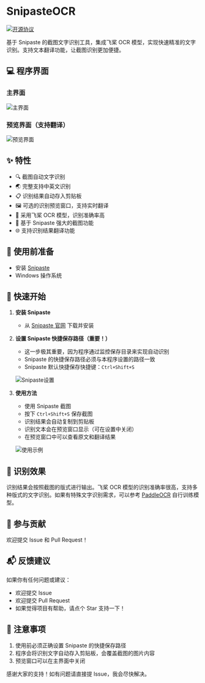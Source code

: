 # SnipasteOCR

[![开源协议](https://img.shields.io/badge/license-MIT-blue.svg)](LICENSE)

基于 Snipaste 的截图文字识别工具，集成飞桨 OCR 模型，实现快速精准的文字识别。支持文本翻译功能，让截图识别更加便捷。

## 💻 程序界面

### 主界面
![主界面](images/3.png)

### 预览界面（支持翻译）
![预览界面](images/4.png)

## ✨ 特性

- 🔍 截图自动文字识别
- 🌏 完整支持中英文识别
- 📋 识别结果自动存入剪贴板
- 🖼️ 可选的识别预览窗口，支持实时翻译
- 🚀 采用飞桨 OCR 模型，识别准确率高
- 🔧 基于 Snipaste 强大的截图功能
- 🌐 支持识别结果翻译功能

## 📝 使用前准备

- 安装 [Snipaste](https://www.snipaste.com/)
- Windows 操作系统

## 🚀 快速开始

1. **安装 Snipaste**
   - 从 [Snipaste 官网](https://www.snipaste.com/) 下载并安装

2. **设置 Snipaste 快捷保存路径（重要！）**
   - 这一步极其重要，因为程序通过监控保存目录来实现自动识别
   - Snipaste 的快捷保存路径必须与本程序设置的路径一致
   - Snipaste 默认快捷保存快捷键：`Ctrl+Shift+S`

   ![Snipaste设置](images/1.png)

3. **使用方法**
   - 使用 Snipaste 截图
   - 按下 `Ctrl+Shift+S` 保存截图
   - 识别结果会自动复制到剪贴板
   - 识别文本会在预览窗口显示（可在设置中关闭）
   - 在预览窗口中可以查看原文和翻译结果

   ![使用示例](images/2.png)

## 🎯 识别效果

识别结果会按照截图的版式进行输出。飞桨 OCR 模型的识别准确率很高，支持多种版式的文字识别。如果有特殊文字识别需求，可以参考 [PaddleOCR](https://github.com/PaddlePaddle/PaddleOCR) 自行训练模型。

## 🤝 参与贡献

欢迎提交 Issue 和 Pull Request！

## 📬 反馈建议

如果你有任何问题或建议：
- 欢迎提交 Issue
- 欢迎提交 Pull Request
- 如果觉得项目有帮助，请点个 Star 支持一下！

## 📌 注意事项

1. 使用前必须正确设置 Snipaste 的快捷保存路径
2. 程序会将识别文字自动存入剪贴板，会覆盖截图的图片内容
3. 预览窗口可以在主界面中关闭

感谢大家的支持！如有问题请直接提 Issue，我会尽快解决。